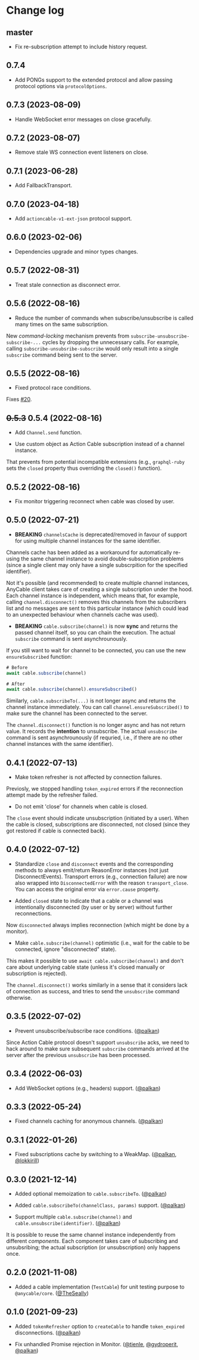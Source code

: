 # Change log

## master

- Fix re-subscription attempt to include history request.

## 0.7.4

- Add PONGs support to the extended protocol and allow passing protocol options via `protocolOptions`.

## 0.7.3 (2023-08-09)

- Handle WebSocket error messages on close gracefully.

## 0.7.2 (2023-08-07)

- Remove stale WS connection event listeners on close.

## 0.7.1 (2023-06-28)

- Add FallbackTransport.

## 0.7.0 (2023-04-18)

- Add `actioncable-v1-ext-json` protocol support.

## 0.6.0 (2023-02-06)

- Dependencies upgrade and minor types changes.

## 0.5.7 (2022-08-31)

- Treat stale connection as disconnect error.

## 0.5.6 (2022-08-16)

- Reduce the number of commands when subscribe/unsubscribe is called many times on the same subscription.

New _command-locking_ mechanism prevents from `subscribe-unsubscribe-subscribe-...` cycles by dropping the unnecessary calls.
For example, calling `subscribe-unsubsribe-subscribe` would only result into a single `subscribe` command being sent to the server.

## 0.5.5 (2022-08-16)

- Fixed protocol race conditions.

Fixes [#20](https://github.com/anycable/anycable-client/issues/20).

## ~~0.5.3~~ 0.5.4 (2022-08-16)

- Add `Channel.send` function.

- Use custom object as Action Cable subscription instead of a channel instance.

That prevents from potential incompatible extensions (e.g., `graphql-ruby` sets the `closed` property thus overriding the `closed()` function).

## 0.5.2 (2022-08-16)

- Fix monitor triggering reconnect when cable was closed by user.

## 0.5.0 (2022-07-21)

- **BREAKING** `channelsCache` is deprecated/removed in favour of support for using multiple channel instances for the same identifier.

Channels cache has been added as a workaround for automatically re-using the same channel instance to avoid double-subscrpition problems (since a single client may only have a single subscrpition for the specified identifier).

Not it's possible (and recommended) to create multiple channel instances, AnyCable client takes care of creating a single subscription under the hood. Each channel instance is independent, which means that, for example, calling `channel.disconnect()` removes this channels from the subscribers list and no messages are sent to this particular instance (which could lead to an unexpected behaviour when channels cache was used).

- **BREAKING** `cable.subscribe(channel)` is now **sync** and returns the passed channel itself, so you can chain the execution. The actual `subscribe` command is sent asynchrounously.

If you still want to wait for channel to be connected, you can use the new `ensureSubscribed` function:

```js
# Before
await cable.subscribe(channel)

# After
await cable.subscribe(channel).ensureSubscribed()
```

Similarly, `cable.subscribeTo(...)` is not longer async and returns the channel instance immediately. You can call `channel.ensureSubscribed()` to make sure the channel has been connected to the server.

The `channel.disconnect()` function is no longer async and has not return value. It records the **intention** to unsubscribe. The actual `unsubscribe` command is sent asynchrounously (if requried, i.e., if there are no other channel instances with the same identifier).

## 0.4.1 (2022-07-13)

- Make token refresher is not affected by connection failures.

Previosly, we stopped handling `token_expired` errors if the reconnection attempt made by the refresher failed.

- Do not emit 'close' for channels when cable is closed.

The `close` event should indicate unsubscription (initiated by a user). When the cable is closed, subscriptions are disconnected, not closed (since they got restored if cable is connected back).

## 0.4.0 (2022-07-12)

- Standardize `close` and `disconnect` events and the corresponding methods to always emit/return ReasonError instances (not just DisconnectEvents). Transport errors (e.g., connection failure) are now also wrapped into `DisconnectedError` with the reason `transport_close`. You can access the original error via `error.cause` property.

- Added `closed` state to indicate that a cable or a channel was intentionally disconnected (by user or by server) without further reconnections.

Now `disconnected` always implies reconnection (which might be done by a monitor).

- Make `cable.subscribe(channel)` optimistic (i.e., wait for the cable to be connected, ignore "disconnected" state).

This makes it possible to use `await cable.subscribe(channel)` and don't care about underlying cable state (unless it's closed manually or subscription is rejected).

The `channel.disconnect()` works similarly in a sense that it considers lack of connection as success, and tries to send the `unsubscribe` command otherwise.

## 0.3.5 (2022-07-02)

- Prevent unsubscribe/subscribe race conditions. ([@palkan][])

Since Action Cable protocol doesn't support `unsubscribe` acks, we need to hack around to make sure subsequent `subscribe` commands arrived at the server after the previous `unsubscribe` has been processed.

## 0.3.4 (2022-06-03)

- Add WebSocket options (e.g., headers) support. ([@palkan][])

## 0.3.3 (2022-05-24)

- Fixed channels caching for anonymous channels. ([@palkan][])

## 0.3.1 (2022-01-26)

- Fixed subscriptions cache by switching to a WeakMap. ([@palkan][], [@lokkirill][])

## 0.3.0 (2021-12-14)

- Added optional memoization to `cable.subscribeTo`. ([@palkan][])

- Added `cable.subscribeTo(channelClass, params)` support. ([@palkan][])

- Support multiple `cable.subscribe(channel)` and `cable.unsubscribe(identifier)`. ([@palkan][])

It is possible to reuse the same channel instance independently from different _components_.
Each component takes care of subscribing and unsubsribing; the actual subscription (or unsubscription) only happens once.

## 0.2.0 (2021-11-08)

- Added a cable implementation (`TestCable`) for unit testing purpose to `@anycable/core`. ([@TheSeally][])

## 0.1.0 (2021-09-23)

- Added `tokenRefresher` option to `createCable` to handle `token_expired` disconnections. ([@palkan][])

- Fix unhandled Promise rejection in Monitor. ([@tienle][], [@gydroperit][], [@palkan][])

[@palkan]: https://github.com/palkan
[@tienle]: https://github.com/tienle
[@gydroperit]: https://github.com/gydroperit
[@TheSeally]: https://github.com/TheSeally
[@lokkirill]: https://github.com/lokkirill
